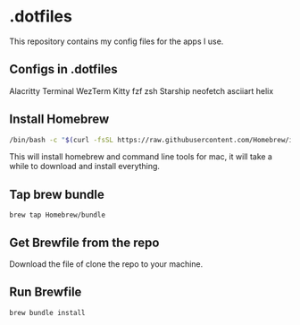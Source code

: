 # .dotfiles

This repository contains my config files for the apps I use.

## Configs in .dotfiles

Alacritty Terminal
WezTerm
Kitty
fzf
zsh
Starship
neofetch
asciiart
helix

## Install Homebrew

```bash
/bin/bash -c "$(curl -fsSL https://raw.githubusercontent.com/Homebrew/install/HEAD/install.sh)"
```

This will install homebrew and command line tools for mac, it will take a while to download and install everything.

## Tap brew bundle

```
brew tap Homebrew/bundle
```

## Get Brewfile from the repo

Download the file of clone the repo to your machine.

## Run Brewfile

```
brew bundle install
```
